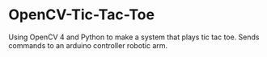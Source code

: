 # OpenCV-Tic-Tac-Toe
Using OpenCV 4 and Python to make a system that plays tic tac toe. Sends commands to an arduino controller robotic arm.
